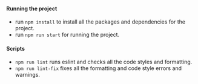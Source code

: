 
#### Running the project
- run `npm install` to install all the packages and dependencies for the project.
- run `npm run start` for running the project.

#### Scripts
- `npm run lint` runs eslint and checks all the code styles and formatting.
- `npm run lint-fix` fixes all the formatting and code style errors and warnings.